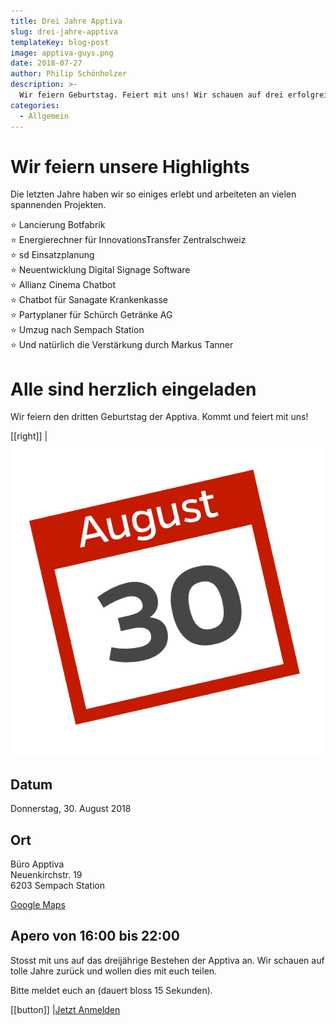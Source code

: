 ```yaml
---
title: Drei Jahre Apptiva
slug: drei-jahre-apptiva
templateKey: blog-post
image: apptiva-guys.png
date: 2018-07-27
author: Philip Schönholzer
description: >-
  Wir feiern Geburtstag. Feiert mit uns! Wir schauen auf drei erfolgreiche Jahre zurück und möchten dies mit euch teilen.
categories:
  - Allgemein
---
```


# Wir feiern unsere Highlights

Die letzten Jahre haben wir so einiges erlebt und arbeiteten an vielen spannenden Projekten.

⭐ Lancierung Botfabrik  
⭐ Energierechner für InnovationsTransfer Zentralschweiz  
⭐ sd Einsatzplanung  
⭐ Neuentwicklung Digital Signage Software  
⭐ Allianz Cinema Chatbot  
⭐ Chatbot für Sanagate Krankenkasse  
⭐ Partyplaner für Schürch Getränke AG  
⭐ Umzug nach Sempach Station  
⭐ Und natürlich die Verstärkung durch Markus Tanner

# Alle sind herzlich eingeladen

Wir feiern den dritten Geburtstag der Apptiva. Kommt und feiert mit uns!

[[right]]
|![30. August](30-aug.png)

## Datum

Donnerstag, 30. August 2018

## Ort

Büro Apptiva  
Neuenkirchstr. 19  
6203 Sempach Station

[Google Maps](https://goo.gl/maps/GzhMRqBnKyn)

## Apero von 16:00 bis 22:00

Stosst mit uns auf das dreijährige Bestehen der Apptiva an. Wir schauen auf tolle Jahre zurück und wollen dies mit euch teilen.

Bitte meldet euch an (dauert bloss 15 Sekunden).

[[button]]
|[Jetzt Anmelden](https://apptiva.typeform.com/to/jwwuyl)
